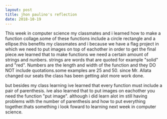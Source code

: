 ```yaml
---
layout: post
title: jhon paulino's reflection
date: 2018-10-19
---
```


This week in computer science my classmates and i learned how to make a function collage.some of these functions include a circle rectangle and a ellipse.this benefits my classmates and i because we have a flag project in which we need to put images on top of eachother in order to get the final piece.we learned that to make functions we need a certain amount of strings and nunbers. strings are words that are quoted for example "solid" and "red". Numbers are the length and width of the function and they DO NOT include quotations.some examples are 25 and 50. since Mr. Allata changed our seats the class has been getting alot more work done.

but besides my class learning ive learned that every function must include a pair of parenthesis. ive also learned that to put images on eachother you need the function "put image". although i did learn alot im still having problems with the number of parenthesis and how to put everything together.thats something i look foward to learning next week in computer science.
